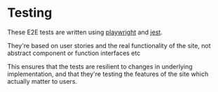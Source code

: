 # Testing

These E2E tests are written using [playwright](https://playwright.dev/) and [jest](https://jestjs.io/).

They're based on user stories and the real functionality of the site, not abstract component or function interfaces etc

This ensures that the tests are resilient to changes in underlying implementation, and that they're testing the features of the site which actually matter to users.
